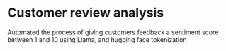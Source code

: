 # Customer review analysis

Automated the process of giving customers feedback a sentiment score between 1 and 10 using Llama, and hugging face tokenization
